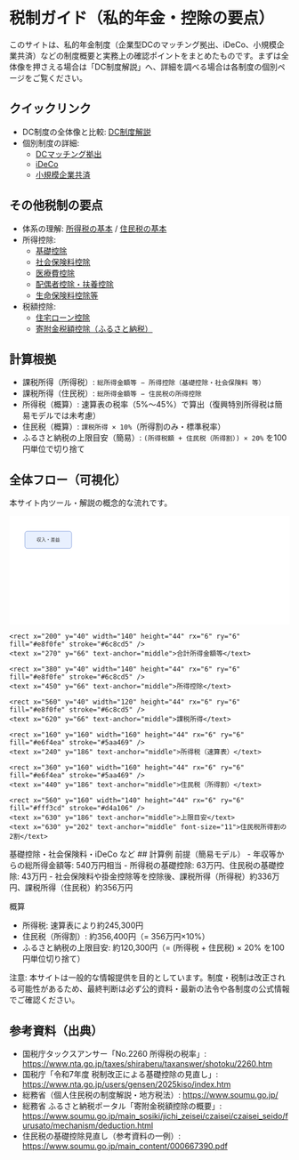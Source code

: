 # 税制ガイド（私的年金・控除の要点）

このサイトは、私的年金制度（企業型DCのマッチング拠出、iDeCo、小規模企業共済）などの制度概要と実務上の確認ポイントをまとめたものです。まずは全体像を押さえる場合は「DC制度解説」へ、詳細を調べる場合は各制度の個別ページをご覧ください。

## クイックリンク
- DC制度の全体像と比較: [DC制度解説](DC制度解説.md)
- 個別制度の詳細:
  - [DCマッチング拠出](DCマッチング拠出.md)
  - [iDeCo](個人型確定拠出年金_iDeCo.md)
  - [小規模企業共済](小規模企業共済.md)

## その他税制の要点
- 体系の理解: [所得税の基本](所得税の基本.md) / [住民税の基本](住民税の基本.md)
- 所得控除:
  - [基礎控除](基礎控除.md)
  - [社会保険料控除](社会保険料控除.md)
  - [医療費控除](医療費控除.md)
  - [配偶者控除・扶養控除](配偶者控除_扶養控除.md)
  - [生命保険料控除等](生命保険料控除等.md)
- 税額控除:
  - [住宅ローン控除](住宅ローン控除.md)
  - [寄附金税額控除（ふるさと納税）](寄附金控除_ふるさと納税.md)

## 計算根拠
- 課税所得（所得税）: `総所得金額等 − 所得控除（基礎控除・社会保険料 等）`
- 課税所得（住民税）: `総所得金額等 − 住民税の所得控除`
- 所得税（概算）: 速算表の税率（5%〜45%）で算出（復興特別所得税は簡易モデルでは未考慮）
- 住民税（概算）: `課税所得 × 10%`（所得割のみ・標準税率）
- ふるさと納税の上限目安（簡易）: `(所得税額 + 住民税（所得割）) × 20%` を100円単位で切り捨て

## 全体フロー（可視化）
本サイト内ツール・解説の概念的な流れです。

<svg viewBox="0 0 720 280" width="100%" height="auto" xmlns="http://www.w3.org/2000/svg" role="img" aria-label="税額計算とふるさと納税上限の全体フロー">
  <desc>収入→合計所得→所得控除→課税所得→所得税・住民税→上限目安（住民税所得割の2割目安）という流れ。</desc>
  <defs>
    <marker id="arrow" viewBox="0 0 10 10" refX="10" refY="5" markerUnits="strokeWidth" markerWidth="8" markerHeight="6" orient="auto">
      <path d="M 0 0 L 10 5 L 0 10 z" fill="#555" />
    </marker>
  </defs>
  <rect x="0" y="0" width="720" height="280" fill="#fff" />
  <!-- Boxes -->
  <g fill="#333" font-size="12">
    <rect x="40" y="40" width="120" height="44" rx="6" ry="6" fill="#e8f0fe" stroke="#6c8cd5" />
    <text x="100" y="66" text-anchor="middle">収入・差益</text>

    <rect x="200" y="40" width="140" height="44" rx="6" ry="6" fill="#e8f0fe" stroke="#6c8cd5" />
    <text x="270" y="66" text-anchor="middle">合計所得金額等</text>

    <rect x="380" y="40" width="140" height="44" rx="6" ry="6" fill="#e8f0fe" stroke="#6c8cd5" />
    <text x="450" y="66" text-anchor="middle">所得控除</text>

    <rect x="560" y="40" width="120" height="44" rx="6" ry="6" fill="#e8f0fe" stroke="#6c8cd5" />
    <text x="620" y="66" text-anchor="middle">課税所得</text>

    <rect x="160" y="160" width="160" height="44" rx="6" ry="6" fill="#e6f4ea" stroke="#5aa469" />
    <text x="240" y="186" text-anchor="middle">所得税（速算表）</text>

    <rect x="360" y="160" width="160" height="44" rx="6" ry="6" fill="#e6f4ea" stroke="#5aa469" />
    <text x="440" y="186" text-anchor="middle">住民税（所得割）</text>

    <rect x="560" y="160" width="140" height="44" rx="6" ry="6" fill="#fff3cd" stroke="#d4a106" />
    <text x="630" y="186" text-anchor="middle">上限目安</text>
    <text x="630" y="202" text-anchor="middle" font-size="11">住民税所得割の2割</text>
  </g>
  <!-- Arrows -->
  <g stroke="#555" stroke-width="2" marker-end="url(#arrow)">
    <line x1="160" y1="62" x2="200" y2="62" />
    <line x1="340" y1="62" x2="380" y2="62" />
    <line x1="520" y1="62" x2="560" y2="62" />
    <line x1="620" y1="84" x2="240" y2="160" />
    <line x1="620" y1="84" x2="440" y2="160" />
    <line x1="520" y1="182" x2="560" y2="182" />
  </g>
  <!-- Labels under boxes -->
  <g fill="#666" font-size="11">
    <text x="450" y="92" text-anchor="middle">基礎控除・社会保険料・iDeCo など</text>
  </g>
</svg>
## 計算例
前提（簡易モデル）
- 年収等からの総所得金額等: 540万円相当
- 所得税の基礎控除: 63万円、住民税の基礎控除: 43万円
- 社会保険料や掛金控除等を控除後、課税所得（所得税）約336万円、課税所得（住民税）約356万円

概算
- 所得税: 速算表により約245,300円
- 住民税（所得割）: 約356,400円（= 356万円×10%）
- ふるさと納税の上限目安: 約120,300円（= (所得税 + 住民税) × 20% を100円単位切り捨て）

注意: 本サイトは一般的な情報提供を目的としています。制度・税制は改正される可能性があるため、最終判断は必ず公的資料・最新の法令や各制度の公式情報でご確認ください。

## 参考資料（出典）
- 国税庁タックスアンサー「No.2260 所得税の税率」: https://www.nta.go.jp/taxes/shiraberu/taxanswer/shotoku/2260.htm
- 国税庁「令和7年度 税制改正による基礎控除の見直し」: https://www.nta.go.jp/users/gensen/2025kiso/index.htm
- 総務省（個人住民税の制度解説・地方税法）: https://www.soumu.go.jp/
- 総務省 ふるさと納税ポータル「寄附金税額控除の概要」: https://www.soumu.go.jp/main_sosiki/jichi_zeisei/czaisei/czaisei_seido/furusato/mechanism/deduction.html
- 住民税の基礎控除見直し（参考資料の一例）: https://www.soumu.go.jp/main_content/000667390.pdf
